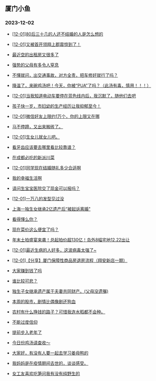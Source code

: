 ## 厦门小鱼 
### 2023-12-02

+ [[12-01]80后三十几的人还不结婚的人是怎么想的](http://bbs.xmfish.com/read-htm-tid-18114137.html)

+ [[12-01]又被首开领翔上郡震惊到了！](http://bbs.xmfish.com/read-htm-tid-18114176.html)

+ [最近空的出租房又很多了](http://bbs.xmfish.com/read-htm-tid-18114247.html)

+ [强势的父母有多令人窒息](http://bbs.xmfish.com/read-htm-tid-18114104.html)

+ [不懂就问，出交通事故，对方全责，把车修好就行了吗？](http://bbs.xmfish.com/read-htm-tid-18114204.html)

+ [降温了，来碗鸡汤吧！今天，你被“PUA”了吗？（此汤有毒，慎用！！！）](http://bbs.xmfish.com/read-htm-tid-18114177.html)

+ [[12-01]当我知道电动车要停在蓝色线内后，我沉默了，随他们去吧](http://bbs.xmfish.com/read-htm-tid-18114214.html)

+ [孩子快一岁，市妇幼的生产经历让我抑郁至今！](http://bbs.xmfish.com/read-htm-tid-18114391.html)

+ [[12-01]微信好友上限约1万个，你的上限又在哪](http://bbs.xmfish.com/read-htm-tid-18114224.html)

+ [马不停蹄，又出来搬砖了。](http://bbs.xmfish.com/read-htm-tid-18114325.html)

+ [[12-01]生女儿就女儿吧。](http://bbs.xmfish.com/read-htm-tid-18114414.html)

+ [看牙齿应该要去哪里看比较靠谱？](http://bbs.xmfish.com/read-htm-tid-18114212.html)

+ [在成都必吃的新派川菜](http://bbs.xmfish.com/read-htm-tid-18114343.html)

+ [[12-01]同学现在结婚随礼多少合适啊](http://bbs.xmfish.com/read-htm-tid-18114467.html)

+ [我的幸福生活啊](http://bbs.xmfish.com/read-htm-tid-18114220.html)

+ [请问生宝宝医院交了现金可以报吗？](http://bbs.xmfish.com/read-htm-tid-18114279.html)

+ [[12-01]一万八的发型见过没](http://bbs.xmfish.com/read-htm-tid-18114266.html)

+ [上海一独生女继承2亿遗产后“被起诉离婚"](http://bbs.xmfish.com/read-htm-tid-18114254.html)

+ [看得懂么你？](http://bbs.xmfish.com/read-htm-tid-18114412.html)

+ [现在菜价这么便宜了吗？](http://bbs.xmfish.com/read-htm-tid-18114582.html)

+ [年末土拍盛宴来袭！总起拍价超130亿！岛外8幅宅地12.22出让](http://bbs.xmfish.com/read-htm-tid-18114533.html)

+ [[12-01]最近生病的人好多，这波病毒太强了~](http://bbs.xmfish.com/read-htm-tid-18114553.html)

+ [[12-01]【分享】厦门保障性商品房退房流程（翔安新店一期）](http://bbs.xmfish.com/read-htm-tid-18114560.html)

+ [大家赚到钱了吗](http://bbs.xmfish.com/read-htm-tid-18114406.html)

+ [谁比较可悲？](http://bbs.xmfish.com/read-htm-tid-18114513.html)

+ [独生子女继承遗产属于夫妻共同财产。(父母没遗嘱)](http://bbs.xmfish.com/read-htm-tid-18114511.html)

+ [本周的股市，剧情比偶像剧还狗血](http://bbs.xmfish.com/read-htm-tid-18114423.html)

+ [农村有什么挣钱的路子？可惜我连水稻都不会种。](http://bbs.xmfish.com/read-htm-tid-18114545.html)

+ [不能过度信仰](http://bbs.xmfish.com/read-htm-tid-18114557.html)

+ [提前步入老年了](http://bbs.xmfish.com/read-htm-tid-18114508.html)

+ [今日份鸡汤请查收～](http://bbs.xmfish.com/read-htm-tid-18114586.html)

+ [大家好，有没有人要一起去学习姜母鸭的](http://bbs.xmfish.com/read-htm-tid-18114592.html)

+ [我妈妈是在疫情期间去世的，谈谈感受。](http://bbs.xmfish.com/read-htm-tid-18114676.html)

+ [女工友喜欢吃笋问我有没有纯野生的](http://bbs.xmfish.com/read-htm-tid-18114668.html)

